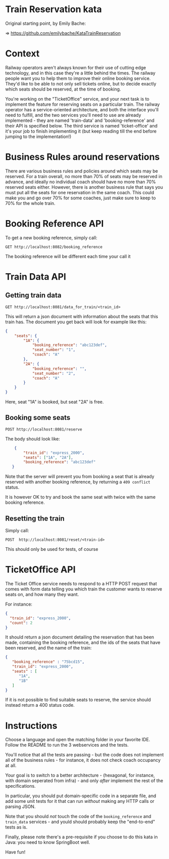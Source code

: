 # Train Reservation kata

Original starting point, by Emily Bache:

=> https://github.com/emilybache/KataTrainReservation

# Context

Railway operators aren't always known for their use of cutting edge
technology, and in this case they're a little behind the times. The
railway people want you to help them to improve their online booking
service. They'd like to be able to not only sell tickets online, but to
decide exactly which seats should be reserved, at the time of booking.

You're working on the "TicketOffice" service, and your next task is to
implement the feature for reserving seats on a particular train. The
railway operator has a service-oriented architecture, and both the
interface you'll need to fulfill, and the two services you'll need to use
are already implemented - they are named 'train-data' and 'booking-reference'
and their API is specified below. The third service is named 'ticket-office'
and it's your job to finish implementing it (but keep reading till the end
before jumping to the implementation!)

# Business Rules around reservations

There are various business rules and policies around which seats may be
reserved. For a train overall, no more than 70% of seats may be reserved
in advance, and ideally no individual coach should have no more than 70%
reserved seats either. However, there is another business rule that says
you must put all the seats for one reservation in the same coach. This
could make you and go over 70% for some coaches, just make sure to keep
to 70% for the whole train.


# Booking Reference API

To get a new booking reference, simply call:

`GET http://localhost:8082/booking_reference`

The booking reference will be different each time your call it

# Train Data API

## Getting train data

`GET http://localhost:8081/data_for_train/<train_id>`

This will return a json document with information about the seats that
this train has. The document you get back will look for example like
this:


```json
{
    "seats": {
        "1A": {
            "booking_reference": "abc123def",
            "seat_number": "1",
            "coach": "A"
        },
        "2A": {
            "booking_reference": "",
            "seat_number": "2",
            "coach": "A"
        }
    }
}
```

Here, seat "1A" is booked, but seat "2A" is free.

## Booking some seats

`POST http://localhost:8081/reserve`

The body should look like:

```json
    {
        "train_id": "express_2000",
        "seats": ["1A", "2A"],
        "booking_reference": "abc123def"
   }
```

Note that the server will prevent you from booking a seat that is
already reserved with another booking reference, by returning a `409
conflict` status.

It is however OK to try and book the same seat with twice with the same booking reference.

## Resetting the train

Simply call:

`POST  http://localhost:8081/reset/<train-id>`

This should only be used for tests, of course


# TicketOffice API

The Ticket Office service needs to respond to a HTTP POST request that
comes with form data telling you which train the customer wants to
reserve seats on, and how many they want.

For instance:

```json
{
  "train_id": "express_2000",
  "count": 2
}
```

It should return a json document detailing the reservation that has been
made, containing the booking reference, and the ids of the seats that
have been reserved, and the name of the train:

```json
{
   "booking_reference" : "75bcd15",
   "train_id": "express_2000",
   "seats" : [
      "1A",
      "1B"
   ]
}
```

If it is not possible to find suitable seats to reserve, the service
should instead return a 400 status code.

# Instructions

Choose a language and open the matching folder in your favorite IDE. Follow the README
to run the 3 webservices and the tests.

You'll notice that all the tests are passing - but the code does not
implement all of the business rules - for instance, it does not check
coach occupancy at all.

Your goal is to switch to a better architecture - (hexagonal, for
instance, with domain seperated from infra) - and only *after* implement
the rest of the specifications.

In particular, you should put domain-specific code in a separate file,
and add some unit tests for it that can run *without* making any HTTP
calls or parsing JSON.

Note that you should *not* touch the code of the `booking_reference` and `train_data`
services - and yould should probably keep the "end-to-end" tests as is.

Finally, please note there's a pre-requisite if you choose to do this kata in Java: you
need to know SpringBoot well.

Have fun!

